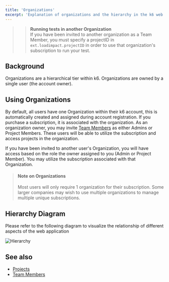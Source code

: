 ```yaml
---
title: 'Organizations'
excerpt: 'Explanation of organizations and the hierarchy in the k6 web app'
---
```


<Blockquote mod="warning">

> <b>Running tests in another Organization</b><br/>
> If you have been invited to another organization as a Team Member, you must specify a projectID in `ext.loadimpact.projectID` in order to use that organization's subscription to run your test.

</Blockquote>

## Background

Organizations are a hierarchical tier within k6. Organizations are owned by a single user (the account owner).

## Using Organizations

By default, all users have one Organization within their k6 account, this is automatically created and assigned during account registration. If you purchase a subscription, it is associated with the organization. As an organization owner, you may invite [Team Members](/cloud/project-and-team-management/team-members) as either Admins or Project Members. These users will be able to utilize the subscription and access projects in the organization.

If you have been invited to another user's Organization, you will have access based on the role the owner assigned to you (Admin or Project Member). You may utilize the subscription associated with that Organization.

> #### Note on Organizations
>
> Most users will only require 1 organization for their subscription. Some larger companies may wish to use multiple organizations to manage multiple unique subscriptions.

## Hierarchy Diagram

Please refer to the following diagram to visualize the relationship of different aspects of the web application

![Hierarchy](/images/01-Organizations/organization-hierarchy-diagram.png)

## See also

- [Projects](/cloud/project-and-team-management/projects)
- [Team Members](/cloud/project-and-team-management/team-members)
